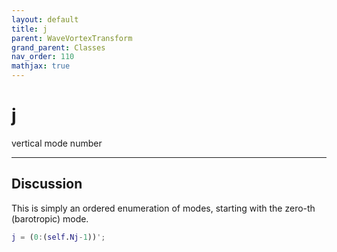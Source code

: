 ```yaml
---
layout: default
title: j
parent: WaveVortexTransform
grand_parent: Classes
nav_order: 110
mathjax: true
---
```


#  j

vertical mode number


---

## Discussion

This is simply an ordered enumeration of modes, starting with the zero-th (barotropic) mode.
```matlab
j = (0:(self.Nj-1))';
```

